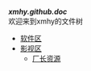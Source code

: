 ***xmhy.github.doc***  
欢迎来到xmhy的文件树
- [软件区](#软件区)
- [影视区](#影视区)
  - <a href="https://czzzu.com/" target="_blank">厂长资源</a>


